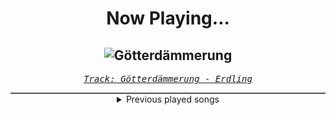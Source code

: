 <div align="center"> 
<h1>Now Playing...</h1>

![Götterdämmerung](https://i.scdn.co/image/ab67616d00001e02963d607b7afc97499ec2d1f8)
--
_<samp><a href="https://open.spotify.com/track/5gd6bjuz7r9alHVbNWIf6q">Track: Götterdämmerung - Erdling</a></samp>_

<div style="border: 1px #4B5054 solid"></div>
<details>
  <summary>
    Previous played songs
  </summary>
  <table>
    <thead>
      <tr>
        <th>
          Artist
        </th>
        <th>
          Song
        </th>
        <th>
          Link
        </th>
      </tr>
    </thead>
    <tbody>
      <tr><td>Erdling</td><td>Götterdämmerung</td><td><a href="https://open.spotify.com/track/5gd6bjuz7r9alHVbNWIf6q">https://open.spotify.com/track/5gd6bjuz7r9alHVbNWIf6q</a></td></tr><tr><td>Erdling</td><td>Götterdämmerung</td><td><a href="https://open.spotify.com/track/5gd6bjuz7r9alHVbNWIf6q">https://open.spotify.com/track/5gd6bjuz7r9alHVbNWIf6q</a></td></tr><tr><td>Erdling</td><td>Götterdämmerung</td><td><a href="https://open.spotify.com/track/5gd6bjuz7r9alHVbNWIf6q">https://open.spotify.com/track/5gd6bjuz7r9alHVbNWIf6q</a></td></tr><tr><td>Erdling</td><td>Götterdämmerung</td><td><a href="https://open.spotify.com/track/5gd6bjuz7r9alHVbNWIf6q">https://open.spotify.com/track/5gd6bjuz7r9alHVbNWIf6q</a></td></tr><tr><td>Erdling</td><td>Götterdämmerung</td><td><a href="https://open.spotify.com/track/5gd6bjuz7r9alHVbNWIf6q">https://open.spotify.com/track/5gd6bjuz7r9alHVbNWIf6q</a></td></tr><tr><td>Erdling</td><td>Götterdämmerung</td><td><a href="https://open.spotify.com/track/5gd6bjuz7r9alHVbNWIf6q">https://open.spotify.com/track/5gd6bjuz7r9alHVbNWIf6q</a></td></tr><tr><td>Erdling</td><td>Götterdämmerung</td><td><a href="https://open.spotify.com/track/5gd6bjuz7r9alHVbNWIf6q">https://open.spotify.com/track/5gd6bjuz7r9alHVbNWIf6q</a></td></tr><tr><td>Erdling</td><td>Götterdämmerung</td><td><a href="https://open.spotify.com/track/5gd6bjuz7r9alHVbNWIf6q">https://open.spotify.com/track/5gd6bjuz7r9alHVbNWIf6q</a></td></tr><tr><td>Erdling</td><td>Götterdämmerung</td><td><a href="https://open.spotify.com/track/5gd6bjuz7r9alHVbNWIf6q">https://open.spotify.com/track/5gd6bjuz7r9alHVbNWIf6q</a></td></tr><tr><td>Erdling</td><td>Götterdämmerung</td><td><a href="https://open.spotify.com/track/5gd6bjuz7r9alHVbNWIf6q">https://open.spotify.com/track/5gd6bjuz7r9alHVbNWIf6q</a></td></tr><tr><td>Erdling</td><td>Götterdämmerung</td><td><a href="https://open.spotify.com/track/5gd6bjuz7r9alHVbNWIf6q">https://open.spotify.com/track/5gd6bjuz7r9alHVbNWIf6q</a></td></tr><tr><td>Erdling</td><td>Götterdämmerung</td><td><a href="https://open.spotify.com/track/5gd6bjuz7r9alHVbNWIf6q">https://open.spotify.com/track/5gd6bjuz7r9alHVbNWIf6q</a></td></tr><tr><td>Erdling</td><td>Götterdämmerung</td><td><a href="https://open.spotify.com/track/5gd6bjuz7r9alHVbNWIf6q">https://open.spotify.com/track/5gd6bjuz7r9alHVbNWIf6q</a></td></tr><tr><td>Erdling</td><td>Götterdämmerung</td><td><a href="https://open.spotify.com/track/5gd6bjuz7r9alHVbNWIf6q">https://open.spotify.com/track/5gd6bjuz7r9alHVbNWIf6q</a></td></tr><tr><td>Erdling</td><td>Götterdämmerung</td><td><a href="https://open.spotify.com/track/5gd6bjuz7r9alHVbNWIf6q">https://open.spotify.com/track/5gd6bjuz7r9alHVbNWIf6q</a></td></tr><tr><td>Erdling</td><td>Götterdämmerung</td><td><a href="https://open.spotify.com/track/5gd6bjuz7r9alHVbNWIf6q">https://open.spotify.com/track/5gd6bjuz7r9alHVbNWIf6q</a></td></tr><tr><td>Erdling</td><td>Götterdämmerung</td><td><a href="https://open.spotify.com/track/5gd6bjuz7r9alHVbNWIf6q">https://open.spotify.com/track/5gd6bjuz7r9alHVbNWIf6q</a></td></tr><tr><td>Erdling</td><td>Götterdämmerung</td><td><a href="https://open.spotify.com/track/5gd6bjuz7r9alHVbNWIf6q">https://open.spotify.com/track/5gd6bjuz7r9alHVbNWIf6q</a></td></tr><tr><td>Erdling</td><td>Götterdämmerung</td><td><a href="https://open.spotify.com/track/5gd6bjuz7r9alHVbNWIf6q">https://open.spotify.com/track/5gd6bjuz7r9alHVbNWIf6q</a></td></tr><tr><td>Erdling</td><td>Götterdämmerung</td><td><a href="https://open.spotify.com/track/5gd6bjuz7r9alHVbNWIf6q">https://open.spotify.com/track/5gd6bjuz7r9alHVbNWIf6q</a></td></tr>
    </tbody>
  </table>
</details>

</div>
